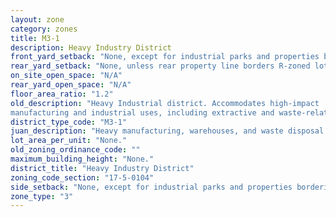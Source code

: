 ```yaml
---
layout: zone
category: zones
title: M3-1
description: Heavy Industry District
front_yard_setback: "None, except for industrial parks and properties bordering R-zoned lots (see 17-5-0405-A for details)."
rear_yard_setback: "None, unless rear property line borders R-zoned lot&#39;s side or rear property line. Then the minimum setback is 30 ft."
on_site_open_space: "N/A"
rear_yard_open_space: "N/A"
floor_area_ratio: "1.2"
old_description: "Heavy Industrial district. Accommodates high-impact 
manufacturing and industrial uses, including extractive and waste-related uses."
district_type_code: "M3-1"
juan_description: "Heavy manufacturing, warehouses, and waste disposal - junkyards, landfills, and incinerators."
lot_area_per_unit: "None."
old_zoning_ordinance_code: ""
maximum_building_height: "None."
district_title: "Heavy Industry District"
zoning_code_section: "17-5-0104"
side_setback: "None, except for industrial parks and properties bordering R-zoned lots (see 17-5-0405-A for details)."
zone_type: "3"
---
```

